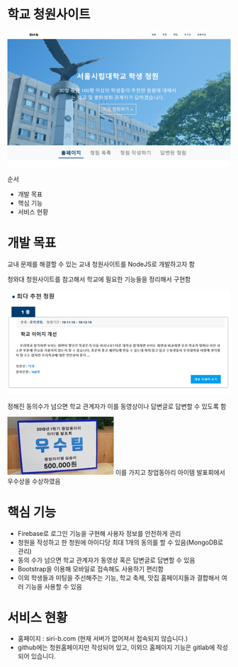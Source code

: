 # 학교 청원사이트

![홈화면](./image/홈화면.png)

순서
- 개발 목표
- 핵심 기능
- 서비스 현황

# 개발 목표
교내 문제를 해결할 수 있는 교내 청원사이트를 NodeJS로 개발하고자 함

청와대 청원사이트를 참고해서 학교에 필요한 기능들을 정리해서 구현함

![예시](./image/예시.png)

정해진 동의수가 넘으면 학교 관계자가 이를 동영상이나 답변글로 답변할 수 있도록 함

![상장](./image/상장.jpg)
이를 가지고 창업동아리 아이템 발표회에서 우수상을 수상하였음


# 핵심 기능
- Firebase로 로그인 기능을 구현해 사용자 정보를 안전하게 관리
- 청원을 작성하고 한 청원에 아이디당 최대 1개의 동의를 할 수 있음(MongoDB로 관리)
- 동의 수가 넘으면 학교 관계자가 동영상 혹은 답변글로 답변할 수 있음
- Bootstrap을 이용해 모바일로 접속해도 사용하기 편리함
- 이외 학생들과 미팅을 주선해주는 기능, 학교 축제, 맛집 홈페이지들과 결합해서 여러 기능을 사용할 수 있음

# 서비스 현황
- 홈페이지 : siri-b.com (현재 서버가 없어져서 접속되지 않습니다.)
- github에는 청원홈페이지만 작성되어 있고, 이외으 홈페이지 기능은 gitlab에 작성되어 있습니다.
